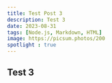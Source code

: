 ```yaml
---
title: Test Post 3
description: Test 3
date: 2023-08-31
tags: [Node.js, Markdown, HTML]
image: https://picsum.photos/200
spotlight : true
---
```


## Test 3


